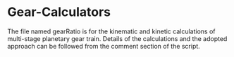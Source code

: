 # Gear-Calculators
The file named gearRatio is for the kinematic and kinetic calculations of multi-stage planetary gear train. Details of the calculations and the adopted approach
can be followed from the comment section of the script.
